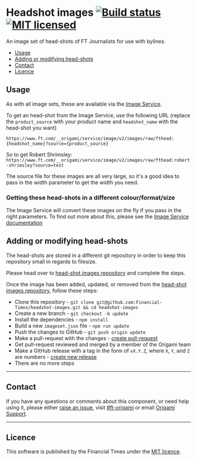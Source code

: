 # Headshot images [![Build status](https://img.shields.io/circleci/project/Financial-Times/headshot-images.svg)](https://circleci.com/gh/Financial-Times/headshot-images) [![MIT licensed](https://img.shields.io/badge/license-MIT-blue.svg)](license)

An image set of head-shots of FT Journalists for use with bylines.

- [Usage](#usage)
- [Adding or modifying head-shots](#adding-or-modifying-head-shots)
- [Contact](#contact)
- [Licence](#licence)


## Usage

As with all image sets, these are available via the [Image Service](https://www.ft.com/__origami/service/image/v2).

To get an head-shot from the Image Service, use the following URL (replace the `product_source` with your product name and `headshot_name` with the head-shot you want)

`https://www.ft.com/__origami/service/image/v2/images/raw/fthead:{headshot_name}?source={product_source}`

So to get Robert Shrimsley:
`https://www.ft.com/__origami/service/image/v2/images/raw/fthead:robert-shrimsley?source=test`

The source file for these images are all very large, so it's a good idea to pass in the width parameter to get the width you need.

### Getting these head-shots in a different colour/format/size

The Image Service will convert these images on the fly if you pass in the right parameters. To find out more about this, please see the [Image Service documentation](https://www.ft.com/__origami/service/image/v2/docs/api)

## Adding or modifying head-shots

The head-shots are stored in a different git repository in order to keep this repository small in regards to filesize.

Please head over to [head-shot images repository](https://github.com/financial-times/ftheadshots) and complete the steps.

Once the image has been added, updated, or removed from the [head-shot images repository](https://www.example.com), follow these steps:

- Clone this repository - `git clone git@github.com:Financial-Times/headshot-images.git && cd headshot-images`
- Create a new branch - `git checkout -b update`
- Install the dependencies - `npm install`
- Build a new `imageset.json` file - `npm run update`
- Push the changes to GitHub - `git push origin update`
- Make a pull-request with the changes - [create pull-request](https://github.com/Financial-Times/headshot-images/compare/update?expand=1)
- Get pull-request reviewed and merged by a member of the Origami team
- Make a GitHub release with a tag in the form of `vX.Y.Z`, where `X`, `Y`, and `Z` are numbers - [create new release](https://github.com/Financial-Times/headshot-images/releases/new)
- There are no more steps

----

## Contact

If you have any questions or comments about this component, or need help using it, please either [raise an issue](https://github.com/Financial-Times/headshot-images/issues), visit [#ft-origami](https://financialtimes.slack.com/messages/ft-origami/) or email [Origami Support](mailto:origami-support@ft.com).

----

## Licence

This software is published by the Financial Times under the [MIT licence](http://opensource.org/licenses/MIT).
